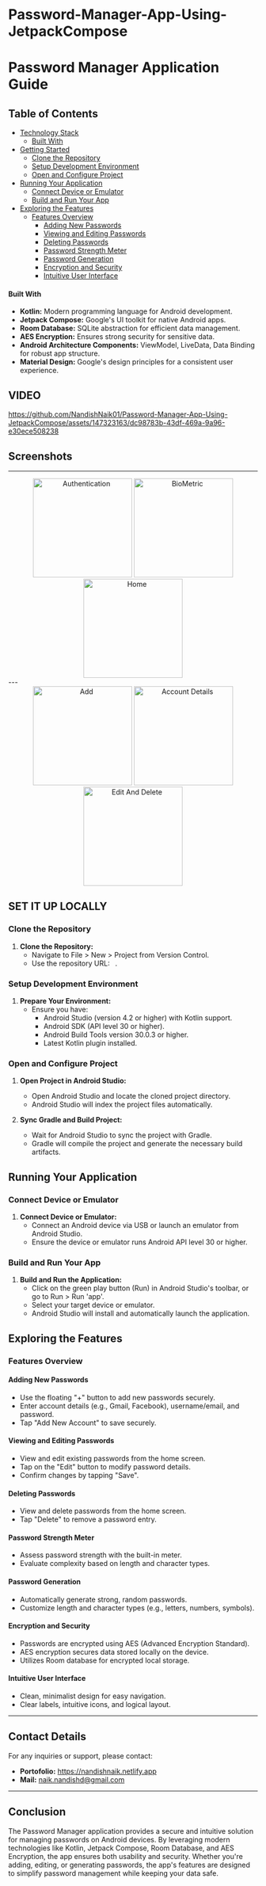 # Password-Manager-App-Using-JetpackCompose 

# Password Manager Application Guide

## Table of Contents
- [Technology Stack](#technology-stack)
  - [Built With](#built-with)
- [Getting Started](#getting-started)
  - [Clone the Repository](#clone-the-repository)
  - [Setup Development Environment](#setup-development-environment)
  - [Open and Configure Project](#open-and-configure-project)
- [Running Your Application](#running-your-application)
  - [Connect Device or Emulator](#connect-device-or-emulator)
  - [Build and Run Your App](#build-and-run-your-app)
- [Exploring the Features](#exploring-the-features)
  - [Features Overview](#features-overview)
    - [Adding New Passwords](#adding-new-passwords)
    - [Viewing and Editing Passwords](#viewing-and-editing-passwords)
    - [Deleting Passwords](#deleting-passwords)
    - [Password Strength Meter](#password-strength-meter)
    - [Password Generation](#password-generation)
    - [Encryption and Security](#encryption-and-security)
    - [Intuitive User Interface](#intuitive-user-interface)


#### Built With
- **Kotlin:** Modern programming language for Android development.
- **Jetpack Compose:** Google's UI toolkit for native Android apps.
- **Room Database:** SQLite abstraction for efficient data management.
- **AES Encryption:** Ensures strong security for sensitive data.
- **Android Architecture Components:** ViewModel, LiveData, Data Binding for robust app structure.
- **Material Design:** Google's design principles for a consistent user experience.

## VIDEO

https://github.com/NandishNaik01/Password-Manager-App-Using-JetpackCompose/assets/147323163/dc98783b-43df-469a-9a96-e30ece508238


## Screenshots
---
<div align="center">
    <img src="https://github.com/NandishNaik01/Password-Manager-App-Using-JetpackCompose/assets/147323163/376bf49f-6542-4e22-8dfc-c949ff8bef8e" alt="Authentication" width="200"/>
    <img src="https://github.com/NandishNaik01/Password-Manager-App-Using-JetpackCompose/assets/147323163/813fdde9-a32e-4d96-9ee0-59b7f56bd4a7" alt="BioMetric" width="200"/>
    <img src="https://github.com/NandishNaik01/Password-Manager-App-Using-JetpackCompose/assets/147323163/2f1b204c-a20b-4a54-a756-68a233f01969" alt="Home" width="200"/>
</div>
---
<div align="center">
    <img src="https://github.com/NandishNaik01/Password-Manager-App-Using-JetpackCompose/assets/147323163/1dda988d-365e-4602-ba3d-f0a2ec63f405" alt="Add" width="200"/>
    <img src="https://github.com/NandishNaik01/Password-Manager-App-Using-JetpackCompose/assets/147323163/a540e5d3-0692-4271-8ec0-09ac1c34c679" alt="Account Details" width="200"/>
    <img src="https://github.com/NandishNaik01/Password-Manager-App-Using-JetpackCompose/assets/147323163/284a7b4e-1caa-489c-b3f4-b89a927610ba" alt="Edit And Delete" width="200"/>
</div>


## SET IT UP LOCALLY

### Clone the Repository
1. **Clone the Repository:**
   - Navigate to File > New > Project from Version Control.
   - Use the repository URL: ` `.

### Setup Development Environment
1. **Prepare Your Environment:**
   - Ensure you have:
     - Android Studio (version 4.2 or higher) with Kotlin support.
     - Android SDK (API level 30 or higher).
     - Android Build Tools version 30.0.3 or higher.
     - Latest Kotlin plugin installed.

### Open and Configure Project
1. **Open Project in Android Studio:**
   - Open Android Studio and locate the cloned project directory.
   - Android Studio will index the project files automatically.

2. **Sync Gradle and Build Project:**
   - Wait for Android Studio to sync the project with Gradle.
   - Gradle will compile the project and generate the necessary build artifacts.

## Running Your Application

### Connect Device or Emulator
1. **Connect Device or Emulator:**
   - Connect an Android device via USB or launch an emulator from Android Studio.
   - Ensure the device or emulator runs Android API level 30 or higher.

### Build and Run Your App
1. **Build and Run the Application:**
   - Click on the green play button (Run) in Android Studio's toolbar, or go to Run > Run 'app'.
   - Select your target device or emulator.
   - Android Studio will install and automatically launch the application.

## Exploring the Features

### Features Overview

#### Adding New Passwords
- Use the floating "+" button to add new passwords securely.
- Enter account details (e.g., Gmail, Facebook), username/email, and password.
- Tap "Add New Account" to save securely.

#### Viewing and Editing Passwords
- View and edit existing passwords from the home screen.
- Tap on the "Edit" button to modify password details.
- Confirm changes by tapping "Save".

#### Deleting Passwords
- View and delete passwords from the home screen.
- Tap "Delete" to remove a password entry.

#### Password Strength Meter
- Assess password strength with the built-in meter.
- Evaluate complexity based on length and character types.

#### Password Generation
- Automatically generate strong, random passwords.
- Customize length and character types (e.g., letters, numbers, symbols).

#### Encryption and Security
- Passwords are encrypted using AES (Advanced Encryption Standard).
- AES encryption secures data stored locally on the device.
- Utilizes Room database for encrypted local storage.

#### Intuitive User Interface
- Clean, minimalist design for easy navigation.
- Clear labels, intuitive icons, and logical layout.




---
## Contact Details

For any inquiries or support, please contact:

- **Portofolio:** https://nandishnaik.netlify.app
- **Mail:** naik.nandishd@gmail.com 
---

## Conclusion

The Password Manager application provides a secure and intuitive solution for managing passwords on Android devices. By leveraging modern technologies like Kotlin, Jetpack Compose, Room Database, and AES Encryption, the app ensures both usability and security. Whether you're adding, editing, or generating passwords, the app's features are designed to simplify password management while keeping your data safe.

